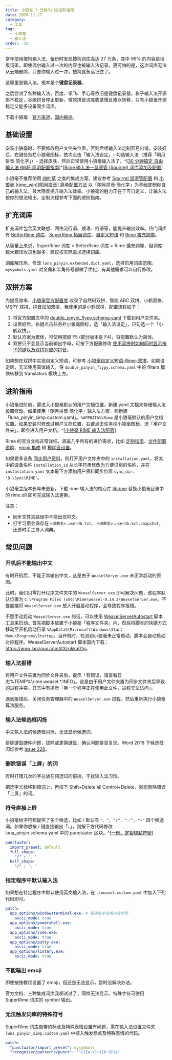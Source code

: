 ```yaml
---
title: 小狼毫 3 分钟入门及进阶指南
date: 2020-11-27
category:
  - 工具
tag:
  - 小狼毫
  - 输入法
order: -32
---
```


常年使用搜狗输入法，备份时发现搜狗词库高达 27 万条，其中 99% 的内容是垃圾词条，即使偶尔输入过一次的内容也被输入法记录。更可怕的是，这次词库无法从云端删除，只要你输入过一次，搜狗就永远记住了。

这哪里是输入法，根本是个**键盘记录器**。

之后尝试了各种输入法，百度、讯飞、手心等依旧是键盘记录器，影子输入法开源但不稳定，谷歌拼音停止更新，微软拼音词库收录慢且难以转移，只有小狼毫开源稳定又能多设备同步词库。

下载小狼毫：[官方渠道](https://github.com/rime/weasel/releases/download/0.14.3/weasel-0.14.3.0-installer.exe)，[国内搬运](https://wwi.lanzoui.com/iDyF4pdzmni)。

## 基础设置

安装小狼毫时，不要修改用户文件夹位置，否则后续输入法定制容易出错。安装好后，右键任务栏小狼毫图标，依次点击「输入法设定」- 勾选输入法（推荐「朙月拼音·简化字」）- 选择皮肤，然后正常使用小狼毫输入法了。^[[30 分钟搞定 自由输入法 RIME 简明配置指南](https://www.jianshu.com/p/296bba666604)]^[[Rime 输入法—鼠须管 (Squirrel) 词库添加及配置](https://www.jianshu.com/p/cffc0ea094a7)]

小狼毫不推荐使用 [四叶草](https://github.com/fkxxyz/rime-cloverpinyin) 之类的集成方案，建议参考 [Squirrel 鼠须管配置](https://github.com/ssnhd/rime) 和 [小狼毫 [rime_win][眀月拼音] 简单配置方法](https://blog.csdn.net/qq_42204675/article/details/86422450) 以「朙月拼音·简化字」为基础定制你自己的输入法，最大限度提升输入法效率。小狼毫的魅力正在于可自定义，让输入法按你的想法输出，定制流程参考下面的进阶指南。

## 扩充词库

扩充词库包含英文联想、网络流行语、成语、俗语等，能提升输出效率。热门词库有 [BetterRime 词库](https://github.com/Chernfalin/better-rime-dict)、[SuperRime 拓展词库](https://github.com/Chernfalin/SuperRimeDict)、[自定义短语](https://gist.github.com/lotem/5440677) 和 [Rime 擴充詞庫](https://github.com/rime-aca/dictionaries)。

从容量上来说，SuperRime 词库 > BetterRime 词库 > Rime 擴充詞庫，但词库越大错误收录也越多，建议按实际需求选择词库。

词库解压后，修改 `luna_pinyin.extended.dict.yaml`，选择启用词库范围。`mysymbols.yaml` 对全角和半角符号都做了优化，有其他需求可以自行修改。

## 双拼方案

为提高效率，[小狼毫官方配置库](https://github.com/rime/rime-double-pinyin) 收录了自然码双拼、智能 ABC 双拼、小鹤双拼、MSPY 双拼、拼音加加双拼，我使用的是小鹤双拼，配置流程如下：

1. 将官方配置库中的 [double_pinyin_flypy.schema.yaml](https://github.com/rime/rime-double-pinyin/blob/master/double_pinyin_flypy.schema.yaml) 下载到用户文件夹。
2. 设置好后，右键点击任务栏小狼毫图标，选「输入法设定」，只勾选一个「小鹤双拼」。
3. 默认方案为繁体，可使用按键 F5 (部分版本是 F4)，将配置默认为简体。
4. 双拼只不会显示当前输出字母，可按下方配置修改 [使用双拼时如何同时显示按下的键以及双拼对应的拼音](https://github.com/rime/rime-double-pinyin/issues/6#issuecomment-754367706)。

如果想在双拼中实现自定义短语，可参考 [小狼毫自定义短语-Rime-双拼](https://blog.csdn.net/neninee/article/details/83692270)。如果设定后，无法使用简体输入，将 `double_pinyin_flypy.schema.yaml` 中的 filters 模块转移到 translators 模块上方。

## 进阶指南

小狼毫进阶前，需进入小狼毫默认的用户文档位置，新建 yaml 文档来存储输入法设置修改。如果使用「朙月拼音·简化字」输入法方案，则新建 「luna_pinyin_simp.custom.yaml」。`%APPDATA%\Rime` 是小狼毫默认的用户文档位置。如果安装时修改过用户文档位置，右键点击任务栏小狼毫图标，选「用户文件夹」，即会进入用户文档。^[[小狼毫 RIME 输入法配置](https://www.dazhuanlan.com/2019/10/06/5d995d43e4432/)]

Rime 的官方文档非常详细，涵盖几乎所有的进阶需求，比如 [定制指南](https://github.com/rime/home/wiki/CustomizationGuide)、[文件配置说明](https://github.com/rime/home/wiki/RimeWithSchemata#rime-%E4%B8%AD%E7%9A%84%E6%95%B8%E6%93%9A%E6%96%87%E4%BB%B6%E5%88%86%E4%BD%88%E5%8F%8A%E4%BD%9C%E7%94%A8)、[emoji 集成](https://github.com/rime/rime-emoji) 和 [模糊音设置](https://github.com/rime/home/wiki/CustomizationGuide#%E6%A8%A1%E7%B3%8A%E9%9F%B3)。

如果要多设备 [同步用户资料](https://github.com/rime/home/wiki/UserGuide#%E5%90%8C%E6%AD%A5%E7%94%A8%E6%88%B6%E8%B3%87%E6%96%99)，则打开用户文件夹中的 `installation.yaml`，将其中的设备名称 `installation_id` 从长字符串修改为方便识别的名称，并在 `installation.yaml` 文本最下方添加用户资料同步位置 `sync_dir: 'D:\Sync\RIME'`。

小狼毫主版本长年未更新，下载 rime 输入法的核心库 [librime](https://github.com/rime/librime/releases) 替换小狼毫目录中的 rime.dll 即可完成输入法更新。

注意：

- 同步文件夹路径中不能出现中文。
- 打字习惯会保存在 `<词典名>.userdb.txt`、 `<词典名>.userdb.kct.snapshot`，还原时手工导入词典。

## 常见问题

### 开机后不能输出中文

有时开机后，不能正常输出中文，这是由于 `WeaselServer.exe` 未正常启动的原因。

此时，我们只需打开程序文件夹中的 `WeaselServer.exe` 即可解决问题，该程序默认位置为 `C:\Program Files (x86)\Rime\weasel-0.14.3\WeaselServer.exe`。不要直接将 `WeaselServer.exe` 放入开启启动程序，会导致程序报错。

不愿手动启动 `WeaselServer.exe` 的话，可以使用 [WeaselServerAutostart](https://github.com/rockbenben/rime-WeaselServer) 脚本工具来启动。首先把脚本放置于小狼毫「程序文件夹」内，然后将脚本的快捷方式移动至开机启动目录 `%AppData%\Microsoft\Windows\Start Menu\Programs\Startup`。当开机时，检测到小狼毫未正常启动，脚本会自动启动对应程序。WeaselServerAutostart 脚本国内下载：<https://wwx.lanzoux.com/if3znkka01g>。

### 输入法报错

将用户文件夹置为同步文件夹后，提示「有错误，请查看日志%TEMP%\rime.weasel.\*.INFO」。这是由于用户文件夹置为同步文件夹后导致的进程冲突。日志中有提示「另一个程序正在使用此文件，进程无法访问」。

遇到报错后，关闭任务管理器中的 `WeaselServer.exe` 进程，然后重新执行小狼毫算法服务。

### 输入法候选框闪烁

中文输入法的候选框闪烁，无法显示候选词。

排除键盘硬件问题，拔除或更换键盘，确认问题是否复现。Word 2016 下候选框闪烁参考 [issue 228](https://github.com/rime/weasel/issues/228)。

### 删除错误「上屏」的词

有时打错几次的字总放在预选词的前排，干扰输入法习惯。

把选字光标移到错词上，再按下 Shift+Delete 或 Control+Delete，就能删除错误「上屏」的词。

### 符号直接上屏

小狼毫给字符都提供了多个候选，比如 / 默认有 `"、", "/", "／", "÷"` 四个候选词。如果你想按 / 键直接输出「、」，则按下方代码修改 luna_pinyin.schema.yaml 中的 punctuator 区块。^[[一例、定製標點符號](https://github.com/rime/home/wiki/CustomizationGuide#%E4%B8%80%E4%BE%8B%E5%AE%9A%E8%A3%BD%E6%A8%99%E9%BB%9E%E7%AC%A6%E8%99%9F)]

```yaml
punctuator:
  import_preset: default
  full_shape:
    "/" : "、"
  half_shape:
    "/" : "、"
```

### 指定程序中默认输入法

如果想在特定程序中默认使用英文输入法，在 `.\weasel.custom.yaml` 中加入下列代码即可。

```yaml
patch:
  app_options/windowsterminal.exe: # 程序名字全用小寫字母
    ascii_mode: true
  app_options/powershell.exe:
    ascii_mode: true
  app_options/code.exe:
    ascii_mode: true
  app_options/putty.exe:
    ascii_mode: true
  app_options/listary.exe:
    ascii_mode: true
```

### 不能输出 emoji

即使按按教程设置了 emoji，但还是无法显示，暂时没解决办法。

官方文档、三种集成词库我都试过了，同样无法显示。特殊字符可使用 SuperRime 词库的 symbol 输出。

### 无法触发词库的特殊符号

SuperRime 词库自带的标点及特殊表情设置有问题，需在输入法设置文件夹 `luna_pinyin_simp.custom.yaml` 中植入触发标点及特殊表情的代码。

```yaml
patch:
  "punctuator/import_preset": mysymbols
  "recognizer/patterns/punct": "^/([a-z]+|[0-9])$"
```
